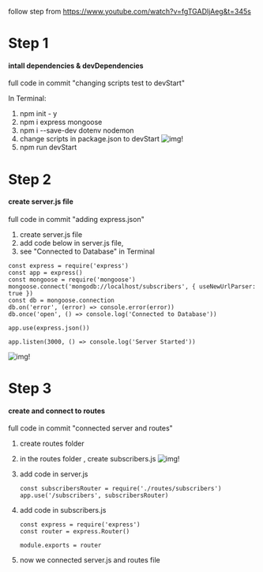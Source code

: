 follow step from https://www.youtube.com/watch?v=fgTGADljAeg&t=345s

# Step 1 
#### intall dependencies & devDependencies
full code in commit "changing scripts test to devStart" 

In Terminal:
1. npm init - y
2. npm i express mongoose
3. npm i --save-dev dotenv nodemon
4. change scripts in package.json to devStart
   ![img!](https://user-images.githubusercontent.com/42502061/235327162-b545e8e9-1380-46a0-9209-64e27d45d26b.png)
5. npm run devStart

# Step 2 
#### create server.js file
full code in commit "adding express.json"

1. create server.js file
2. add code below in server.js file, 
3. see "Connected to Database" in Terminal

```
const express = require('express')
const app = express()
const mongoose = require('mongoose')
mongoose.connect('mongodb://localhost/subscribers', { useNewUrlParser: true })
const db = mongoose.connection
db.on('error', (error) => console.error(error))
db.once('open', () => console.log('Connected to Database'))

app.use(express.json())

app.listen(3000, () => console.log('Server Started'))
```
   ![img!](https://user-images.githubusercontent.com/42502061/235326009-b1504346-d2a2-420f-9729-715f55dae609.png)

# Step 3
#### create and connect to routes
full code in commit "connected server and routes"

1. create routes folder 
2. in the routes folder , create subscribers.js
   ![img!](https://user-images.githubusercontent.com/42502061/235375675-d3e6f04f-bac7-4579-adf4-85e2942910d3.png)

3. add code in server.js
   ```
   const subscribersRouter = require('./routes/subscribers')
   app.use('/subscribers', subscribersRouter)
    ```
4. add code in subscribers.js
   ```
   const express = require('express')
   const router = express.Router()

   module.exports = router 
   ```
5. now we connected server.js and routes file
